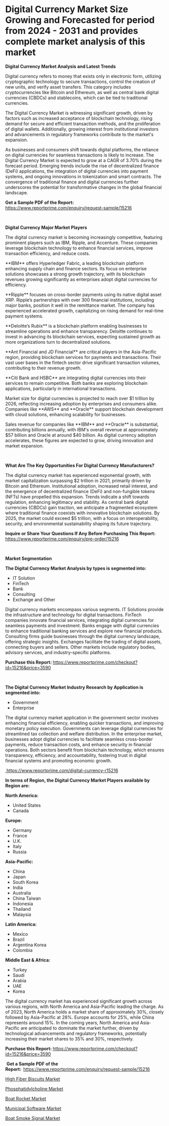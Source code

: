 <p><h1>Digital Currency Market Size Growing and Forecasted for period from 2024 - 2031 and provides complete market analysis of this market</h1></p><p><strong>Digital Currency Market Analysis and Latest Trends</strong></p>
<p><p>Digital currency refers to money that exists only in electronic form, utilizing cryptographic technology to secure transactions, control the creation of new units, and verify asset transfers. This category includes cryptocurrencies like Bitcoin and Ethereum, as well as central bank digital currencies (CBDCs) and stablecoins, which can be tied to traditional currencies.</p><p>The Digital Currency Market is witnessing significant growth, driven by factors such as increased acceptance of blockchain technology, rising demand for secure and efficient transaction methods, and the proliferation of digital wallets. Additionally, growing interest from institutional investors and advancements in regulatory frameworks contribute to the market's expansion.</p><p>As businesses and consumers shift towards digital platforms, the reliance on digital currencies for seamless transactions is likely to increase. The Digital Currency Market is expected to grow at a CAGR of 3.70% during the forecast period. Emerging trends include the rise of decentralized finance (DeFi) applications, the integration of digital currencies into payment systems, and ongoing innovations in tokenization and smart contracts. The convergence of traditional finance and digital currencies further underscores the potential for transformative changes in the global financial landscape.</p></p>
<p><strong>Get a Sample PDF of the Report:&nbsp;</strong> <a href="https://www.reportprime.com/enquiry/request-sample/15216?utm_campaign=13&utm_medium=2&utm_source=Github&utm_content=ia&utm_term=18102024&utm_id=digital-currency">https://www.reportprime.com/enquiry/request-sample/15216</a></p>
<p>&nbsp;</p>
<p><strong>Digital Currency Major Market Players</strong></p>
<p><p>The digital currency market is becoming increasingly competitive, featuring prominent players such as IBM, Ripple, and Accenture. These companies leverage blockchain technology to enhance financial services, improve transaction efficiency, and reduce costs.</p><p>**IBM** offers Hyperledger Fabric, a leading blockchain platform enhancing supply chain and finance sectors. Its focus on enterprise solutions showcases a strong growth trajectory, with its blockchain revenues growing significantly as enterprises adopt digital currencies for efficiency.</p><p>**Ripple** focuses on cross-border payments using its native digital asset XRP. Ripple’s partnerships with over 300 financial institutions, including major banks, position it well in the remittance market. The company has experienced accelerated growth, capitalizing on rising demand for real-time payment systems.</p><p>**Deloitte’s Rubix** is a blockchain platform enabling businesses to streamline operations and enhance transparency. Deloitte continues to invest in advancing its blockchain services, expecting sustained growth as more organizations turn to decentralized solutions.</p><p>**Ant Financial and JD Financial** are critical players in the Asia-Pacific region, providing blockchain services for payments and transactions. Their vast user bases in the fintech sector drive significant transaction volumes, contributing to their revenue growth.</p><p>**Citi Bank and HSBC** are integrating digital currencies into their services to remain competitive. Both banks are exploring blockchain applications, particularly in international transactions.</p><p>Market size for digital currencies is projected to reach over $1 trillion by 2026, reflecting increasing adoption by enterprises and consumers alike. Companies like **AWS** and **Oracle** support blockchain development with cloud solutions, enhancing scalability for businesses.</p><p>Sales revenue for companies like **IBM** and **Oracle** is substantial, contributing billions annually, with IBM's overall revenue at approximately $57 billion and Oracle at around $40 billion. As digital currency adoption accelerates, these figures are expected to grow, driving innovation and market expansion.</p></p>
<p>&nbsp;</p>
<p><strong>What Are The Key Opportunities For Digital Currency Manufacturers?</strong></p>
<p><p>The digital currency market has experienced exponential growth, with market capitalization surpassing $2 trillion in 2021, primarily driven by Bitcoin and Ethereum. Institutional adoption, increased retail interest, and the emergence of decentralized finance (DeFi) and non-fungible tokens (NFTs) have propelled this expansion. Trends indicate a shift towards regulation, enhancing legitimacy and stability. As central bank digital currencies (CBDCs) gain traction, we anticipate a fragmented ecosystem where traditional finance coexists with innovative blockchain solutions. By 2025, the market could exceed $5 trillion, with a focus on interoperability, security, and environmental sustainability shaping its future trajectory.</p></p>
<p><strong>Inquire or Share Your Questions If Any Before Purchasing This Report:</strong> <a href="https://www.reportprime.com/enquiry/pre-order/15216?utm_campaign=13&utm_medium=2&utm_source=Github&utm_content=ia&utm_term=18102024&utm_id=digital-currency">https://www.reportprime.com/enquiry/pre-order/15216</a></p>
<p>&nbsp;</p>
<p><strong>Market Segmentation</strong></p>
<p><strong>The Digital Currency Market Analysis by types is segmented into:</strong></p>
<p><ul><li>IT Solution</li><li>FinTech</li><li>Bank</li><li>Consulting</li><li>Exchange and Other</li></ul></p>
<p><p>Digital currency markets encompass various segments. IT Solutions provide the infrastructure and technology for digital transactions. FinTech companies innovate financial services, integrating digital currencies for seamless payments and investment. Banks engage with digital currencies to enhance traditional banking services and explore new financial products. Consulting firms guide businesses through the digital currency landscape, offering strategic insights. Exchanges facilitate the trading of digital assets, connecting buyers and sellers. Other markets include regulatory bodies, advisory services, and industry-specific platforms.</p></p>
<p><strong>Purchase this Report:&nbsp;</strong><a href="https://www.reportprime.com/checkout?id=15216&price=3590&utm_campaign=13&utm_medium=2&utm_source=Github&utm_content=ia&utm_term=18102024&utm_id=digital-currency">https://www.reportprime.com/checkout?id=15216&price=3590</a></p>
<p>&nbsp;</p>
<p><strong>The Digital Currency Market Industry Research by Application is segmented into:</strong></p>
<p><ul><li>Government</li><li>Enterprise</li></ul></p>
<p><p>The digital currency market application in the government sector involves enhancing financial efficiency, enabling quicker transactions, and improving monetary policy execution. Governments can leverage digital currencies for streamlined tax collection and welfare distribution. In the enterprise market, businesses adopt digital currencies to facilitate seamless cross-border payments, reduce transaction costs, and enhance security in financial operations. Both sectors benefit from blockchain technology, which ensures transparency, efficiency, and accountability, fostering trust in digital financial systems and promoting economic growth.</p></p>
<p><a href="https://www.reportprime.com/digital-currency-r15216?utm_campaign=13&utm_medium=2&utm_source=Github&utm_content=ia&utm_term=18102024&utm_id=digital-currency">&nbsp;https://www.reportprime.com/digital-currency-r15216</a></p>
<p><strong>In terms of Region, the Digital Currency Market Players available by Region are:</strong></p>
<p>
    <p> <strong> North America: </strong>
        <ul>
            <li>United States</li>
            <li>Canada</li>
        </ul>
        </p> 
    <p> <strong> Europe: </strong>
        <ul>
            <li>Germany</li>
            <li>France</li>
            <li>U.K.</li>
            <li>Italy</li>
            <li>Russia</li>
        </ul>
        </p> 
    <p> <strong> Asia-Pacific: </strong>
        <ul>
            <li>China</li>
            <li>Japan</li>
            <li>South Korea</li>
            <li>India</li>
            <li>Australia</li>
            <li>China Taiwan</li>
            <li>Indonesia</li>
            <li>Thailand</li>
            <li>Malaysia</li>
        </ul>
        </p> 
    <p> <strong> Latin America: </strong>
        <ul>
            <li>Mexico</li>
            <li>Brazil</li>
            <li>Argentina Korea</li>
            <li>Colombia</li>
        </ul>
        </p> 
    <p> <strong> Middle East & Africa: </strong>
        <ul>
            <li>Turkey</li>
            <li>Saudi</li>
            <li>Arabia</li>
            <li>UAE</li>
            <li>Korea</li>
        </ul>
    </p>
    </p>
<p><p>The digital currency market has experienced significant growth across various regions, with North America and Asia-Pacific leading the charge. As of 2023, North America holds a market share of approximately 30%, closely followed by Asia-Pacific at 28%. Europe accounts for 25%, while China represents around 15%. In the coming years, North America and Asia-Pacific are anticipated to dominate the market further, driven by technological advancements and regulatory frameworks, potentially increasing their market shares to 35% and 30%, respectively.</p></p>
<p><strong>Purchase this Report: </strong><a href="https://www.reportprime.com/checkout?id=15216&price=3590&utm_campaign=13&utm_medium=2&utm_source=Github&utm_content=ia&utm_term=18102024&utm_id=digital-currency">https://www.reportprime.com/checkout?id=15216&price=3590</a></p>
<p>&nbsp;<strong>Get a Sample PDF of the Report:&nbsp;&nbsp;</strong><a href="https://www.reportprime.com/enquiry/request-sample/15216?utm_campaign=13&utm_medium=2&utm_source=Github&utm_content=ia&utm_term=18102024&utm_id=digital-currency">https://www.reportprime.com/enquiry/request-sample/15216</a></p>
<p><strong></strong></p>
<p><p><a href="https://www.linkedin.com/pulse/opportunities-challenges-high-fiber-biscuits-market-strategic-loume?utm_campaign=13&utm_medium=2&utm_source=Github&utm_content=ia&utm_term=18102024&utm_id=digital-currency">High Fiber Biscuits Market</a></p><p><a href="https://www.linkedin.com/pulse/phosphatidylcholine-market-analysis-report-global-insights-26wge?utm_campaign=13&utm_medium=2&utm_source=Github&utm_content=ia&utm_term=18102024&utm_id=digital-currency">Phosphatidylcholine Market</a></p><p><a href="https://issuu.com/reportprime-2/docs/boat-rocket-market-size-2030.pptx_0bd2d1e89e9010?utm_campaign=13&utm_medium=2&utm_source=Github&utm_content=ia&utm_term=18102024&utm_id=digital-currency">Boat Rocket Market</a></p><p><a href="https://github.com/pinesamshigoz/Market-Research-Report-List-1/blob/main/municipal-software-market.md?utm_campaign=13&utm_medium=2&utm_source=Github&utm_content=ia&utm_term=18102024&utm_id=digital-currency">Municipal Software Market</a></p><p><a href="https://issuu.com/reportprime-2/docs/boat-smoke-signal-market-size-2030._9b284c8eb58d47?utm_campaign=13&utm_medium=2&utm_source=Github&utm_content=ia&utm_term=18102024&utm_id=digital-currency">Boat Smoke Signal Market</a></p></p>